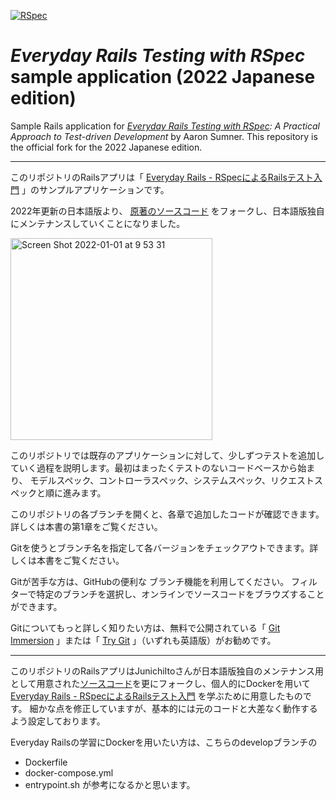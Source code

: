 [![RSpec](https://github.com/JunichiIto/everydayrails-rspec-jp-2022/actions/workflows/rspec.yml/badge.svg)](https://github.com/JunichiIto/everydayrails-rspec-jp-2022/actions/workflows/rspec.yml)

# *Everyday Rails Testing with RSpec* sample application (2022 Japanese edition)

Sample Rails application for *[Everyday Rails Testing with RSpec](https://leanpub.com/everydayrailsrspec): A
Practical Approach to Test-driven Development* by Aaron Sumner. This
repository is the official fork for the 2022 Japanese edition.

----

このリポジトリのRailsアプリは「 [Everyday Rails - RSpecによるRailsテスト入門](https://leanpub.com/everydayrailsrspec-jp/) 」のサンプルアプリケーションです。

2022年更新の日本語版より、 [原著のソースコード](https://github.com/everydayrails/everydayrails-rspec-2017) をフォークし、日本語版独自にメンテナンスしていくことになりました。

<img width="323" alt="Screen Shot 2022-01-01 at 9 53 31" src="https://user-images.githubusercontent.com/1148320/147841846-e5cfdd00-1709-49cf-8f79-4fb68b67cc1f.png">

このリポジトリでは既存のアプリケーションに対して、少しずつテストを追加していく過程を説明します。最初はまったくテストのないコードベースから始まり、
モデルスペック、コントローラスペック、システムスペック、リクエストスペックと順に進みます。

このリポジトリの各ブランチを開くと、各章で追加したコードが確認できます。詳しくは本書の第1章をご覧ください。

Gitを使うとブランチ名を指定して各バージョンをチェックアウトできます。詳しくは本書をご覧ください。

Gitが苦手な方は、GitHubの便利な ブランチ機能を利用してください。
フィルターで特定のブランチを選択し、オンラインでソースコードをブラウズすることができます。

Gitについてもっと詳しく知りたい方は、無料で公開されている「 [Git Immersion](http://gitimmersion.com/) 」または「 [Try Git](http://www.codeschool.com/courses/try-git) 」（いずれも英語版）がお勧めです。

----

このリポジトリのRailsアプリはJunichiItoさんが日本語版独自のメンテナンス用として用意された[ソースコード](https://github.com/JunichiIto/everydayrails-rspec-jp-2022/)を更にフォークし、個人的にDockerを用いて[Everyday Rails - RSpecによるRailsテスト入門](https://leanpub.com/everydayrailsrspec-jp/) を学ぶために用意したものです。
細かな点を修正していますが、基本的には元のコードと大差なく動作するよう設定しております。

Everyday Railsの学習にDockerを用いたい方は、こちらのdevelopブランチの
- Dockerfile
- docker-compose.yml
- entrypoint.sh
が参考になるかと思います。
